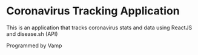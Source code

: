 # Coronavirus Tracking Application

This is an application that tracks coronavirus stats and data using ReactJS and disease.sh (API)



Programmed by Vamp